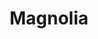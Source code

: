---
title: "Magnolia"
images:
  - /images/DSC_0418.jpg
tags:
- archive
- flora
- work
weight: 418
---